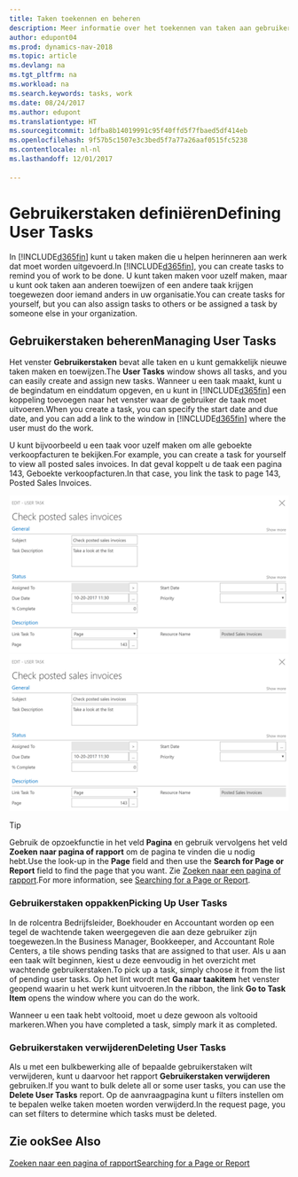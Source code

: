```yaml
---
title: Taken toekennen en beheren
description: Meer informatie over het toekennen van taken aan gebruikers, zoals uw accountant, in Dynamics NAV
author: edupont04
ms.prod: dynamics-nav-2018
ms.topic: article
ms.devlang: na
ms.tgt_pltfrm: na
ms.workload: na
ms.search.keywords: tasks, work
ms.date: 08/24/2017
ms.author: edupont
ms.translationtype: HT
ms.sourcegitcommit: 1dfba8b14019991c95f40ffd5f7fbaed5df414eb
ms.openlocfilehash: 9f57b5c1507e3c3bed5f7a77a26aaf0515fc5238
ms.contentlocale: nl-nl
ms.lasthandoff: 12/01/2017

---
```

# <a name="defining-user-tasks"></a><span data-ttu-id="0384f-103">Gebruikerstaken definiëren</span><span class="sxs-lookup"><span data-stu-id="0384f-103">Defining User Tasks</span></span>
<span data-ttu-id="0384f-104">In [!INCLUDE[d365fin](includes/d365fin_md.md)] kunt u taken maken die u helpen herinneren aan werk dat moet worden uitgevoerd.</span><span class="sxs-lookup"><span data-stu-id="0384f-104">In [!INCLUDE[d365fin](includes/d365fin_md.md)], you can create tasks to remind you of work to be done.</span></span> <span data-ttu-id="0384f-105">U kunt taken maken voor uzelf maken, maar u kunt ook taken aan anderen toewijzen of een andere taak krijgen toegewezen door iemand anders in uw organisatie.</span><span class="sxs-lookup"><span data-stu-id="0384f-105">You can create tasks for yourself, but you can also assign tasks to others or be assigned a task by someone else in your organization.</span></span>  

## <a name="managing-user-tasks"></a><span data-ttu-id="0384f-106">Gebruikerstaken beheren</span><span class="sxs-lookup"><span data-stu-id="0384f-106">Managing User Tasks</span></span>
<span data-ttu-id="0384f-107">Het venster **Gebruikerstaken** bevat alle taken en u kunt gemakkelijk nieuwe taken maken en toewijzen.</span><span class="sxs-lookup"><span data-stu-id="0384f-107">The **User Tasks** window shows all tasks, and you can easily create and assign new tasks.</span></span> <span data-ttu-id="0384f-108">Wanneer u een taak maakt, kunt u de begindatum en einddatum opgeven, en u kunt in [!INCLUDE[d365fin](includes/d365fin_md.md)] een koppeling toevoegen naar het venster waar de gebruiker de taak moet uitvoeren.</span><span class="sxs-lookup"><span data-stu-id="0384f-108">When you create a task, you can specify the start date and due date, and you can add a link to the window in [!INCLUDE[d365fin](includes/d365fin_md.md)] where the user must do the work.</span></span>  

<span data-ttu-id="0384f-109">U kunt bijvoorbeeld u een taak voor uzelf maken om alle geboekte verkoopfacturen te bekijken.</span><span class="sxs-lookup"><span data-stu-id="0384f-109">For example, you can create a task for yourself to view all posted sales invoices.</span></span> <span data-ttu-id="0384f-110">In dat geval koppelt u de taak een pagina 143, Geboekte verkoopfacturen.</span><span class="sxs-lookup"><span data-stu-id="0384f-110">In that case, you link the task to page 143, Posted Sales Invoices.</span></span>  

<span data-ttu-id="0384f-111">![Voorbeeld van een gebruikerstaak](media/across-user-tasks/sample-user-task.png "Voorbeeld van een gebruikerstaak")</span><span class="sxs-lookup"><span data-stu-id="0384f-111">![Example of a User Task](media/across-user-tasks/sample-user-task.png "Example of a user task")</span></span>

> [!TIP]  
>  <span data-ttu-id="0384f-112">Gebruik de opzoekfunctie in het veld **Pagina** en gebruik vervolgens het veld **Zoeken naar pagina of rapport** om de pagina te vinden die u nodig hebt.</span><span class="sxs-lookup"><span data-stu-id="0384f-112">Use the look-up in the **Page** field and then use the **Search for Page or Report** field to find the page that you want.</span></span> <span data-ttu-id="0384f-113">Zie [Zoeken naar een pagina of rapport](ui-search.md).</span><span class="sxs-lookup"><span data-stu-id="0384f-113">For more information, see [Searching for a Page or Report](ui-search.md).</span></span>  

### <a name="picking-up-user-tasks"></a><span data-ttu-id="0384f-114">Gebruikerstaken oppakken</span><span class="sxs-lookup"><span data-stu-id="0384f-114">Picking Up User Tasks</span></span>
<span data-ttu-id="0384f-115">In de rolcentra Bedrijfsleider, Boekhouder en Accountant worden op een tegel de wachtende taken weergegeven die aan deze gebruiker zijn toegewezen.</span><span class="sxs-lookup"><span data-stu-id="0384f-115">In the Business Manager, Bookkeeper, and Accountant Role Centers, a tile shows pending tasks that are assigned to that user.</span></span> <span data-ttu-id="0384f-116">Als u aan een taak wilt beginnen, kiest u deze eenvoudig in het overzicht met wachtende gebruikerstaken.</span><span class="sxs-lookup"><span data-stu-id="0384f-116">To pick up a task, simply choose it from the list of pending user tasks.</span></span> <span data-ttu-id="0384f-117">Op het lint wordt met **Ga naar taakitem** het venster geopend waarin u het werk kunt uitvoeren.</span><span class="sxs-lookup"><span data-stu-id="0384f-117">In the ribbon, the link **Go to Task Item** opens the window where you can do the work.</span></span>  

<span data-ttu-id="0384f-118">Wanneer u een taak hebt voltooid, moet u deze gewoon als voltooid markeren.</span><span class="sxs-lookup"><span data-stu-id="0384f-118">When you have completed a task, simply mark it as completed.</span></span>  

### <a name="deleting-user-tasks"></a><span data-ttu-id="0384f-119">Gebruikerstaken verwijderen</span><span class="sxs-lookup"><span data-stu-id="0384f-119">Deleting User Tasks</span></span>
<span data-ttu-id="0384f-120">Als u met een bulkbewerking alle of bepaalde gebruikerstaken wilt verwijderen, kunt u daarvoor het rapport **Gebruikerstaken verwijderen** gebruiken.</span><span class="sxs-lookup"><span data-stu-id="0384f-120">If you want to bulk delete all or some user tasks, you can use the **Delete User Tasks** report.</span></span> <span data-ttu-id="0384f-121">Op de aanvraagpagina kunt u filters instellen om te bepalen welke taken moeten worden verwijderd.</span><span class="sxs-lookup"><span data-stu-id="0384f-121">In the request page, you can set filters to determine which tasks must be deleted.</span></span>  

## <a name="see-also"></a><span data-ttu-id="0384f-122">Zie ook</span><span class="sxs-lookup"><span data-stu-id="0384f-122">See Also</span></span>
[<span data-ttu-id="0384f-123">Zoeken naar een pagina of rapport</span><span class="sxs-lookup"><span data-stu-id="0384f-123">Searching for a Page or Report</span></span>](ui-search.md)  

